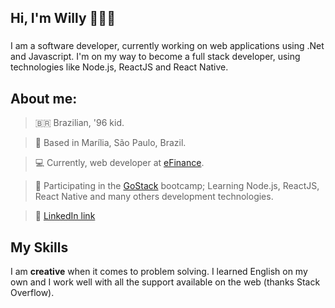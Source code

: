 ## Hi, I'm Willy 👨🏻‍💻
###

I am a software developer, currently working on web applications using .Net and Javascript. I'm on my way to become a full stack developer, using technologies like Node.js, ReactJS and React Native.

## About me:
> 🇧🇷 Brazilian, '96 kid.

> 📍 Based in Marília, São Paulo, Brazil.

> 💻 Currently, web developer at <a href="https://www.efinance.com.br/" alt="eFinance">eFinance</a>.

> 🚀 Participating in the <a href="https://rocketseat.com.br/gostack" alt="GoStack">GoStack</a> bootcamp; Learning Node.js, ReactJS, React Native and many others development technologies.

> 💼 <a href="https://www.linkedin.com/in/w1llysouza/" alt="LinkedIn">LinkedIn link</a>

## My Skills
I am **creative** when it comes to problem solving. 
I learned English on my own and I work well with all the support available on the web (thanks Stack Overflow).
